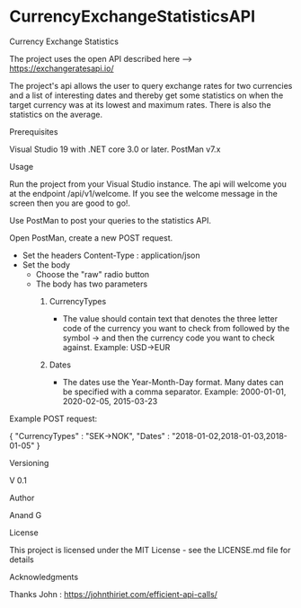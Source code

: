 # CurrencyExchangeStatisticsAPI

Currency Exchange Statistics

The project uses the open API described here --> https://exchangeratesapi.io/

The project's api allows the user to query exchange rates for two currencies and a list of interesting dates and thereby get some
statistics on when the target currency was at its lowest and maximum rates. There is also the statistics on the average.

Prerequisites

Visual Studio 19 with .NET core 3.0 or later.
PostMan v7.x

Usage

Run the project from your Visual Studio instance.
The api will welcome you at the endpoint /api/v1/welcome. If you see the welcome message in the screen then you are good to go!.

Use PostMan to post your queries to the statistics API.

Open PostMan, create a new POST request.
* Set the headers
  Content-Type : application/json
* Set the body
  - Choose the "raw" radio button
  - The body has two parameters
    1. CurrencyTypes
        - The value should contain text that denotes the three letter code of the currency you want to check from followed by the
        symbol -> and then the currency code you want to check against.
        Example: USD->EUR
        
    2. Dates
        - The dates use the Year-Month-Day format. Many dates can be specified with a comma separator.
        Example: 2000-01-01, 2020-02-05, 2015-03-23
        
Example POST request:

{
"CurrencyTypes" : "SEK->NOK",
"Dates" : "2018-01-02,2018-01-03,2018-01-05"
}
        
Versioning

V 0.1

Author

Anand G

License

This project is licensed under the MIT License - see the LICENSE.md file for details

Acknowledgments

Thanks John : https://johnthiriet.com/efficient-api-calls/
